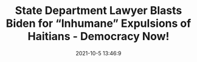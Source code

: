 ---
"title": "State Department Lawyer Blasts Biden for “Inhumane” Expulsions of Haitians - Democracy Now!"
"date": "2021-10-5 13:46:9"
"feed_name": "GOOGLENEWSDRILLING"
"feed_website": "https://news.google.com/search?q=drilling%2Bincident&hl=en-US&gl=US&ceid=US:en"
"feed_rss": "https://news.google.com/rss/search?q=drilling%2Bincident&hl=en-US&gl=US&ceid=US:en"
"link": "https://www.democracynow.org/2021/10/5/headlines/state_department_lawyer_blasts_biden_for_inhumane_expulsions_of_haitians"
"source": "{'href': 'https://www.democracynow.org', 'title': 'Democracy Now!'}"
"file": "_posts/2021-1-1-942139e484463f2c896b10f8e41470659d9a8b89.md"
"accident": "0"
"drilling": "0"
"dead": "0"
"injured": "0"
"arrested": "0"
"place": "unknown place"
"where": "unknown site"
"causes": "unknown"
"place_uri": "unknown place"
---